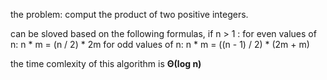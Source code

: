 the problem: comput the product of two positive integers.

can be sloved based on the following formulas, if n > 1 :
for even values of n:
n * m = (n / 2) * 2m
for odd values of n:
n * m = ((n - 1) / 2) * (2m + m) 

the time comlexity of this algorithm is **Θ(log n)**

